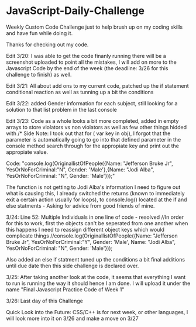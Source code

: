 # JavaScript-Daily-Challenge
Weekly Custom Code Challenge just to help brush up on my coding skills and have fun while doing it.

Thanks for checking out my code. 

Edit 3/20: I was able to get the code finanly running there will be a screenshot uploaded to point all the mistakes, I will add on more to the Javascript Code by the end of the week (the deadline: 3/26 for this challenge to finish) as well. 

Edit 3/21: All about add ons to my current code, patched up the if statement conditional reaction as well as tunning up a bit the conditions

Edit 3/22: added Gender information for each subject, still looking for a solution to that list problem in the last console 

Edit 3/23: Code as a whole looks a bit more completed, added in empty arrays to store violators vs non violators as well as few other things hidded with /*
Side Note: I took out that for ( var key in obj), I forgot that the parameter is automatically going to go into that defined parameter in the console method search through for the appropiate key and print out the appropiate value. 

Code: "console.log(OriginallistOfPeople({Name: "Jefferson Bruke Jr", YesOrNoForCriminal:"N", Gender: 'Male'},{Name: "Jodi Alba", YesOrNoForCriminal: "N", Gender: 'Male'}));" 

The function is not getting to Jodi Alba's information I need to figure out what is causing this, I already switched the returns (known to immediately exit a certain action usually for loops), to console.log() located at the if and else statments - Asking for advice from good friends of mine. 

3/24:
Line 52: Multiple Individuals in one line of code - resolved
//In order for this to work, first the objects can't be seperated from one another when this happens I need to reassign different object keys which would complicate things
//console.log(OriginallistOfPeople({Name: "Jefferson Bruke Jr", YesOrNoForCriminal:"Y", Gender: 'Male', Name: "Jodi Alba", YesOrNoForCriminal: "N", Gender: 'Male'}));

Also added an else if statment tuned up the conditions a bit final additions until due date then this side challenge is declared over. 

3/25: After taking another look at the code, it seems that everything I want to run is running the way it should hence I am done.  I will upload it under the name "Final Javascript Practice Code of Week 1" 

3/26: Last day of this Challenge 

Quick Look into the Future: CSS/C++ is for next week, or other languages, I will look more into it on 3/26 and make a move on 3/27
